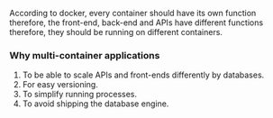 According to docker, every container should have its own function therefore, the front-end, back-end and APIs have different functions therefore, they should be running on different containers.

### Why multi-container applications
1. To be able to scale APIs and front-ends differently by databases.
2. For easy versioning.
3. To simplify running processes.
4. To avoid shipping the database engine.